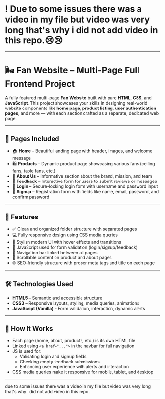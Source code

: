 
# ! Due to some issues there was a video in my file but video was very long that's why i did not add video in this repo.😢😢

<hr>

# 🌬️ Fan Website – Multi-Page Full Frontend Project

A fully featured multi-page **Fan Website** built with pure **HTML**, **CSS**, and **JavaScript**. This project showcases your skills in designing real-world website components like **home page**, **product listing**, **user authentication pages**, and more — with each section crafted as a separate, dedicated web page.

---

## 📄 Pages Included

- 🏠 **Home** – Beautiful landing page with header, images, and welcome message  
- 🛍️ **Products** – Dynamic product page showcasing various fans (ceiling fans, table fans, etc.)  
- 🧾 **About Us** – Informative section about the brand, mission, and team  
- 💬 **Feedback** – Interactive form for users to submit reviews or messages  
- 🔐 **Login** – Secure-looking login form with username and password input  
- 📝 **Signup** – Registration form with fields like name, email, password, and confirm password

---

## 🎯 Features

- ✅ Clean and organized folder structure with separated pages  
- 💻 Fully responsive design using CSS media queries  
- 🎨 Stylish modern UI with hover effects and transitions  
- 🧠 JavaScript used for form validation (login/signup/feedback)  
- 🔄 Navigation bar linked between all pages  
- 📜 Scrollable content on product and about pages  
- 🌐 SEO-friendly structure with proper meta tags and title on each page

---

## 🛠️ Technologies Used

- **HTML5** – Semantic and accessible structure  
- **CSS3** – Responsive layouts, styling, media queries, animations  
- **JavaScript (Vanilla)** – Form validation, interaction, dynamic alerts

---

## 🧠 How It Works

- Each page (home, about, products, etc.) is its own HTML file  
- Linked using `<a href="...">` in the navbar for full navigation  
- JS is used for:
  - Validating login and signup fields  
  - Checking empty feedback submissions  
  - Enhancing user experience with alerts and interaction
- CSS media queries make it responsive for mobile, tablet, and desktop

---

due to some issues there was a video in my file but video was very long that's why i did not add video in this repo.

